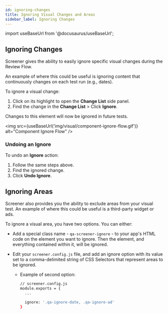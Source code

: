 ```yaml
---
id: ignoring-changes
title: Ignoring Visual Changes and Areas
sidebar_label: Ignoring Changes
---
```


import useBaseUrl from '@docusaurus/useBaseUrl';

## Ignoring Changes

Screener gives the ability to easily ignore specific visual changes during the Review Flow.

An example of where this could be useful is ignoring content that continuously changes on each test run (e.g., dates).

To ignore a visual change:

1. Click on its highlight to open the **Change List** side panel.
2. Find the change in the **Change List** > Click **Ignore**.

Changes to this element will now be ignored in future tests.

<img src={useBaseUrl('img/visual/component-ignore-flow.gif')} alt="Component Ignore Flow" />

### Undoing an Ignore

To undo an **Ignore** action:

1. Follow the same steps above.
2. Find the ignored change.
3. Click **Undo Ignore**.

## Ignoring Areas

Screener also provides you the ability to exclude areas from your visual test. An example of where this could be useful is a third-party widget or ads.

To ignore a visual area, you have two options. You can either:

- Add a special class name - `qa-screener-ignore` - to your app's HTML code on the element you want to ignore. Then the element, and everything contained within it, will be ignored.
- Edit your `screener.config.js` file, and add an ignore option with its value set to a comma-delimited string of CSS Selectors that represent areas to be ignored.

  - Example of second option:

    ```bash
    // screener.config.js
    module.exports = {
      ...

      ignore: '.qa-ignore-date, .qa-ignore-ad'
    }
    ```
